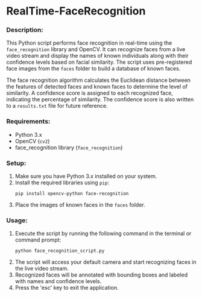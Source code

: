 # RealTime-FaceRecognition

### Description:
This Python script performs face recognition in real-time using the `face_recognition` library and OpenCV. It can recognize faces from a live video stream and display the names of known individuals along with their confidence levels based on facial similarity. The script uses pre-registered face images from the `faces` folder to build a database of known faces.

The face recognition algorithm calculates the Euclidean distance between the features of detected faces and known faces to determine the level of similarity. A confidence score is assigned to each recognized face, indicating the percentage of similarity. The confidence score is also written to a `results.txt` file for future reference.

### Requirements:

- Python 3.x
- OpenCV (`cv2`)
- face_recognition library (`face_recognition`)

### Setup:

1. Make sure you have Python 3.x installed on your system.
2. Install the required libraries using `pip`:
   ```
   pip install opencv-python face-recognition
   ```
3. Place the images of known faces in the `faces` folder.

### Usage:

1. Execute the script by running the following command in the terminal or command prompt:
   ```
   python face_recognition_script.py
   ```
2. The script will access your default camera and start recognizing faces in the live video stream.
3. Recognized faces will be annotated with bounding boxes and labeled with names and confidence levels.
4. Press the 'esc' key to exit the application.
